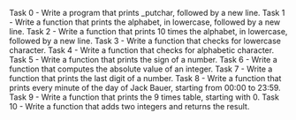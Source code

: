 Task 0 - Write a program that prints _putchar, followed by a new line.
Task 1 - Write a function that prints the alphabet, in lowercase, followed by a new line.
Task 2 - Write a function that prints 10 times the alphabet, in lowercase, followed by a new line.
Task 3 - Write a function that checks for lowercase character.
Task 4 - Write a function that checks for alphabetic character.
Task 5 - Write a function that prints the sign of a number.
Task 6 - Write a function that computes the absolute value of an integer.
Task 7 - Write a function that prints the last digit of a number.
Task 8 - Write a function that prints every minute of the day of Jack Bauer, starting from 00:00 to 23:59.
Task 9 - Write a function that prints the 9 times table, starting with 0.
Task 10 - Write a function that adds two integers and returns the result.
